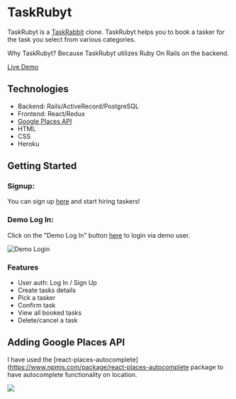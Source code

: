 # TaskRubyt

TaskRubyt is a [TaskRabbit](https://www.taskrabbit.com/) clone. TaskRubyt helps you to book a tasker for the task you select from various categories.

Why TaskRubyt? Because TaskRubyt utilizes Ruby On Rails on the backend.

[Live Demo](https://taskrubyt.herokuapp.com/#/)

## Technologies

* Backend: Rails/ActiveRecord/PostgreSQL
* Frontend: React/Redux
* [Google Places API](https://developers.google.com/places/web-service/autocomplete)
* HTML
* CSS
* Heroku

## Getting Started

### Signup: 
You can sign up [here](https://taskrubyt.herokuapp.com/#/signup) and start hiring taskers!

### Demo Log In: 

Click on the "Demo Log In" button [here](https://taskrubyt.herokuapp.com/#/login) to login via demo user.

![Demo Login](https://i.ibb.co/Z8hwZ75/Screen-Shot-2019-07-12-at-11-35-35-AM.png)

### Features

* User auth: Log In / Sign Up
* Create tasks details
* Pick a tasker
* Confirm task
* View all booked tasks
* Delete/cancel a task


## Adding Google Places API

I have used the [react-places-autocomplete](https://www.npmjs.com/package/react-places-autocomplete package to have autocomplete functionality on location.



![](https://i.ibb.co/mFsWTdq/Screen-Shot-2019-07-12-at-11-46-47-AM.png)











